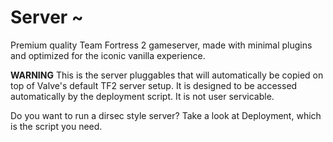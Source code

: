# Server ~
Premium quality Team Fortress 2 gameserver, made with minimal plugins and optimized for the iconic vanilla experience.

**WARNING**
This is the server pluggables that will automatically be copied on top of Valve's default TF2 server setup. It is designed to be accessed automatically by the deployment script. It is not user servicable.

Do you want to run a dirsec style server? Take a look at Deployment, which is the script you need.
